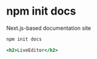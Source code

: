 
# npm init docs

Next.js-based documentation site

```sh
npm init docs
```

```.jsx
<h2>LiveEditor</h2>
```
